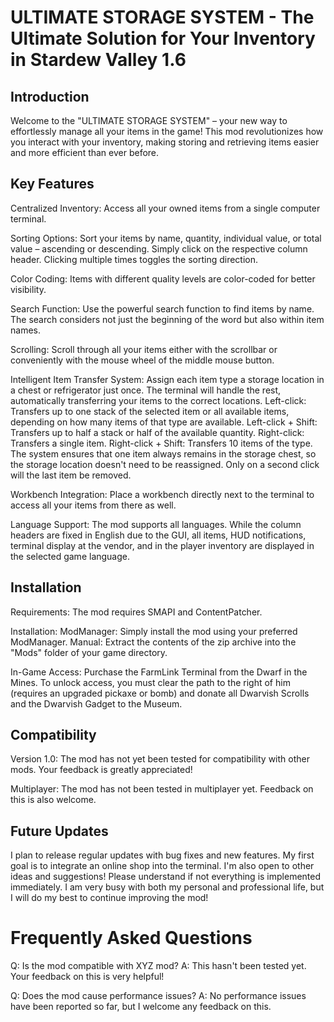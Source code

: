 # ULTIMATE STORAGE SYSTEM - The Ultimate Solution for Your Inventory in Stardew Valley 1.6

## Introduction

Welcome to the "ULTIMATE STORAGE SYSTEM" – your new way to effortlessly manage all your items in the game!
This mod revolutionizes how you interact with your inventory, making storing and retrieving items easier and more efficient than ever before.


## Key Features

Centralized Inventory: Access all your owned items from a single computer terminal.

Sorting Options: Sort your items by name, quantity, individual value, or total value – ascending or descending. Simply click on the respective column header. Clicking multiple times toggles the sorting direction.

Color Coding: Items with different quality levels are color-coded for better visibility.

Search Function: Use the powerful search function to find items by name. The search considers not just the beginning of the word but also within item names.

Scrolling: Scroll through all your items either with the scrollbar or conveniently with the mouse wheel of the middle mouse button.

Intelligent Item Transfer System: Assign each item type a storage location in a chest or refrigerator just once. The terminal will handle the rest, automatically transferring your items to the correct locations.
Left-click: Transfers up to one stack of the selected item or all available items, depending on how many items of that type are available.
Left-click + Shift: Transfers up to half a stack or half of the available quantity.
Right-click: Transfers a single item.
Right-click + Shift: Transfers 10 items of the type. The system ensures that one item always remains in the storage chest, so the storage location doesn't need to be reassigned. Only on a second click will the last item be removed.

Workbench Integration: Place a workbench directly next to the terminal to access all your items from there as well.﻿

Language Support: The mod supports all languages. While the column headers are fixed in English due to the GUI, all items, HUD notifications, terminal display at the vendor, and in the player inventory are displayed in the selected game language.


## Installation

Requirements: The mod requires SMAPI and ContentPatcher.

Installation:
ModManager: Simply install the mod using your preferred ModManager.
Manual: Extract the contents of the zip archive into the "Mods" folder of your game directory.

In-Game Access: Purchase the FarmLink Terminal from the Dwarf in the Mines. To unlock access, you must clear the path to the right of him (requires an upgraded pickaxe or bomb) and donate all Dwarvish Scrolls and the Dwarvish Gadget to the Museum.


## Compatibility

Version 1.0: The mod has not yet been tested for compatibility with other mods. Your feedback is greatly appreciated!

Multiplayer: The mod has not been tested in multiplayer yet. Feedback on this is also welcome.


## Future Updates

I plan to release regular updates with bug fixes and new features. My first goal is to integrate an online shop into the terminal. I'm also open to other ideas and suggestions!
Please understand if not everything is implemented immediately. I am very busy with both my personal and professional life, but I will do my best to continue improving the mod!


# Frequently Asked Questions

Q: Is the mod compatible with XYZ mod?
A: This hasn't been tested yet. Your feedback on this is very helpful!

Q: Does the mod cause performance issues?
A: No performance issues have been reported so far, but I welcome any feedback on this.
